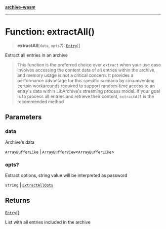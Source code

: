 [**archive-wasm**](../../README.md)

---

# Function: extractAll()

> **extractAll**(`data`, `opts`?): [`Entry`](../interfaces/Entry.md)[]

Extract all entries in an archive

> This function is the preferred choice over `extract` when your use case
> involves accessing the content data of all entries within the archive,
> and memory usage is not a critical concern. It provides a performance
> advantage for this specific scenario by circumventing certain workarounds
> required to support random-time access to an entry's data within
> LibArchive's streaming process model. If your goal is to process all
> entries and retrieve their content, `extractAll` is the recommended method

## Parameters

### data

Archive's data

`ArrayBufferLike` | `ArrayBufferView`\<`ArrayBufferLike`\>

### opts?

Extract options, string value will be interpreted as password

`string` | [`ExtractAllOpts`](../type-aliases/ExtractAllOpts.md)

## Returns

[`Entry`](../interfaces/Entry.md)[]

List with all entries included in the archive
